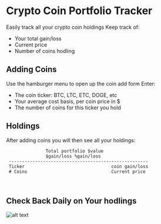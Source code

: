 # Crypto Coin Portfolio Tracker

Easily track all your crypto coin holdings
Keep track of:
 - Your total gain/loss
 - Current price
 - Number of coins hodling

## Adding Coins

Use the hamburger menu to open up the coin add form
Enter:
 - The coin ticker: BTC, LTC, ETC, DOGE, etc  
 - Your average cost basis, per coin price in $
 - The number of coins for this ticker you hold

## Holdings 
After adding coins you will then see all your holdings:

```
               Total portfolio $value
               $gain/loss %gain/loss
 -----------------------------------------------------              
 Ticker                                 coin gain/loss 
 # Coins                                Current price
``` 
 
               
               
## Check Back Daily on Your hodlings

![alt text](http://i.imgur.com/3QULYvh.png "CoinFox")
